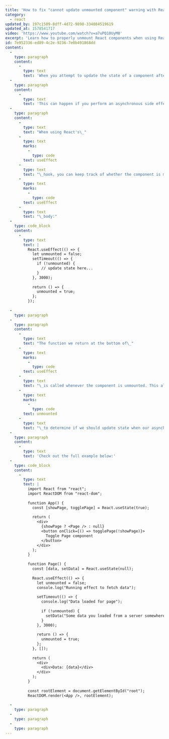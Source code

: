 ```yaml
---
title: 'How to fix "cannot update unmounted component" warning with React hooks'
category:
  - react
updated_by: 197c1509-8dff-4d72-9898-334084519619
updated_at: 1578541717
video: 'https://www.youtube.com/watch?v=a7uPQ10UyM0'
excerpt: 'Learn how to properly unmount React components when using React Hooks.'
id: 7e952336-ed89-4c2e-9236-7e0b491868dd
content:
  -
    type: paragraph
    content:
      -
        type: text
        text: 'When you attempt to update the state of a component after its been unmounted, React will warn you that you should not do that.'
  -
    type: paragraph
    content:
      -
        type: text
        text: 'This can happen if you perform an asynchronous side effect (such as loading data) and then unmount the component before the asynchronous function is finished.'
  -
    type: paragraph
    content:
      -
        type: text
        text: "When using React's\_"
      -
        type: text
        marks:
          -
            type: code
        text: useEffect
      -
        type: text
        text: "\_hook, you can keep track of whether the component is mounted and then conditionally update state. This happens within the\_"
      -
        type: text
        marks:
          -
            type: code
        text: useEffect
      -
        type: text
        text: "\_body:"
  -
    type: code_block
    content:
      -
        type: text
        text: |
          React.useEffect(() => {
            let unmounted = false;
            setTimeout(() => {
              if (!unmounted) {
                // update state here...
              }
            }, 3000);
          
            return () => {
              unmounted = true;
            };
          });
          
  -
    type: paragraph
  -
    type: paragraph
    content:
      -
        type: text
        text: "The function we return at the bottom of\_"
      -
        type: text
        marks:
          -
            type: code
        text: useEffect
      -
        type: text
        text: "\_is called whenever the component is unmounted. This allow us to track a boolean\_"
      -
        type: text
        marks:
          -
            type: code
        text: unmounted
      -
        type: text
        text: "\_to determine if we should update state when our asynchronous function finishes."
  -
    type: paragraph
    content:
      -
        type: text
        text: 'Check out the full example below:'
  -
    type: code_block
    content:
      -
        type: text
        text: |
          import React from "react";
          import ReactDOM from "react-dom";
          
          function App() {
            const [showPage, togglePage] = React.useState(true);
          
            return (
              <div>
                {showPage ? <Page /> : null}
                <button onClick={() => togglePage(!showPage)}>
                  Toggle Page component
                </button>
              </div>
            );
          }
          
          function Page() {
            const [data, setData] = React.useState(null);
          
            React.useEffect(() => {
              let unmounted = false;
              console.log("Running effect to fetch data");
          
              setTimeout(() => {
                console.log("Data loaded for page");
          
                if (!unmounted) {
                  setData("Some data you loaded from a server somewhere...");
                }
              }, 3000);
          
              return () => {
                unmounted = true;
              };
            }, []);
          
            return (
              <div>
                <div>Data: {data}</div>
              </div>
            );
          }
          
          const rootElement = document.getElementById("root");
          ReactDOM.render(<App />, rootElement);
          
  -
    type: paragraph
  -
    type: paragraph
  -
    type: paragraph
---
```

